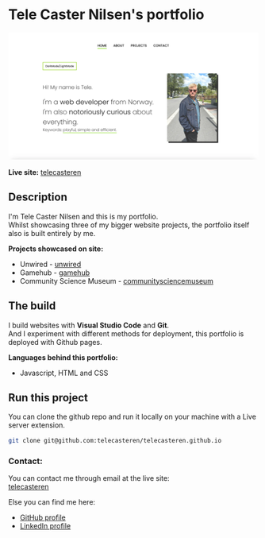 # Tele Caster Nilsen's portfolio

![image](resources/images/tcn-portfolio-page-home.webp)

**Live site:** [telecasteren](https://telecasteren.github.io/)

## Description

I'm Tele Caster Nilsen and this is my portfolio.<br/>
Whilst showcasing three of my bigger website projects, the portfolio itself also is built entirely by me.

**Projects showcased on site:**

- Unwired - [unwired](https://unwired.netlify.app/)
- Gamehub - [gamehub](https://gamehub-tele.netlify.app/)
- Community Science Museum - [communitysciencemuseum](https://telecasteren-semester1.netlify.app/)

## The build

I build websites with **Visual Studio Code** and **Git**.<br/>
And I experiment with different methods for deployment, this portfolio is deployed with Github pages.

**Languages behind this portfolio:**</br>

- Javascript, HTML and CSS

## Run this project

You can clone the github repo and run it locally on your machine with a Live server extension.

```bash
git clone git@github.com:telecasteren/telecasteren.github.io
```

### Contact:

You can contact me through email at the live site:</br>
[telecasteren](https://telecasteren.github.io/)

Else you can find me here:

- [GitHub profile](https://github.com/telecasteren)
- [LinkedIn profile](https://www.linkedin.com/in/tele-caster-nilsen-7002b9249/)
